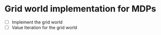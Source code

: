 # Grid world implementation for MDPs

- [ ] Implement the grid world
- [ ] Value Iteration for the grid world

